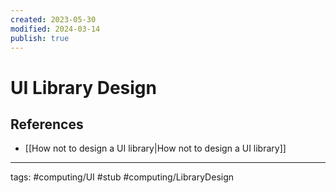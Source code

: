 ```yaml
---
created: 2023-05-30
modified: 2024-03-14
publish: true
---
```


# UI Library Design

## References
- [[How not to design a UI library|How not to design a UI library]]

---
tags: #computing/UI #stub #computing/LibraryDesign